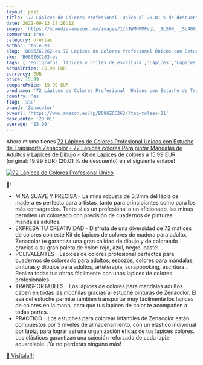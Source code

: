 ```yaml
---
layout: post
title: '72 Lápices de Colores Profesional  Único al 20.01 % de descuento'
date: 2021-09-13 17:26:12
image: 'https://m.media-amazon.com/images/I/51WMHPMFvqL._SL500_._SL400_.jpg'
comments: true
category: ofertas
author: 'tole.es'
slug: 'B086Z6C262-es 72 Lápices de Colores Profesional Únicos con Estuche de...'
sku: 'B086Z6C262-es'
tags: [ 'Bolígrafos, lápices y útiles de escritura','Lápices','Lápices de colores para adultos','Oficina y papelería','lápices','zenacolor', ]
actualPrice: 15.99 EUR
currency: EUR
price: 15.99
comparePrice: 19.99 EUR
prodname: '72 Lápices de Colores Profesional  Únicos con Estuche de Transporte Zenacolor - 72 Lapices colores Para pintar Mandalas de Adultos y Lapices de Dibujo - Kit de Lapices de colores'
country: 'es'
flag: '🇪🇸'
brand: 'Zenacolor'
buyurl: 'https://www.amazon.es/dp/B086Z6C262/?tag=tolees-21'
descuento: '20.01'
average: '15.99'
---
```


Ahora mismo tienes [72 Lápices de Colores Profesional  Únicos con Estuche de Transporte Zenacolor - 72 Lapices colores Para pintar Mandalas de Adultos y Lapices de Dibujo - Kit de Lapices de colores](https://www.amazon.es/dp/B086Z6C262/?tag=tolees-21) a 15.99 EUR (original: 19.99 EUR) (20.01 %  de descuento) en el siguiente enlace!

[![72 Lápices de Colores Profesional  Único](https://m.media-amazon.com/images/I/51WMHPMFvqL._SL500_._SL400_.jpg)](https://www.amazon.es/dp/B086Z6C262/?tag=tolees-21)

🔎:

- MINA SUAVE Y PRECISA - La mina robusta de 3,3mm del lápiz de madera es perfecta para artistas, tanto para principiantes como para los más consagrados. Tanto si es un profesional o un aficionado, las minas permiten un coloreado con precisión de cuadernos de pinturas mandalas adultos.
- EXPRESA TU CREATIVIDAD - Disfruta de una diversidad de 72 matices de colores con este Kit de lápices de colores de madera para adulto. Zenacolor te garantiza una gran calidad de dibujo y de coloreado gracias a su gran paleta de color: rojo, azul, negro, pastel...
- POLIVALENTES - Lapices de colores profesional perfectos para cuadernos de coloreado para adultos, esbozos, colores para mandalas, pinturas y dibujos para adultos, arteterapia, scrapbooking, escritura… Realiza todas tus obras fácilmente con unos lapices de colores profesionales.
- TRANSPORTABLES - Los lápices de colores para mandalas adultos caben en todas las mochilas gracias al estuche pinturas de Zenacolor. El asa del estuche permite también transportar muy fácilmente los lapices de colores en la mano, para que tus lapices de color te acompañen a todas partes.
- PRÁCTICO - Los estuches para colorear infantiles de Zenacolor están compuestos por 3 niveles de almacenamiento, con un elástico individual por lapiz, para lograr así una organización eficaz de tus lapices colores. Los elásticos garantizan una sujeción reforzada de cada lapiz acuarelable. ¡Ya no perderás ninguno más!

[🛒 Visítala!!!](https://www.amazon.es/dp/B086Z6C262/?tag=tolees-21)
